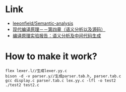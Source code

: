 # Link
- [leeonfield/Semantic-analysis](https://github.com/leeonfield/Semantic-analysis/blob/master/TESTparse.cpp)
- [现代编译原理－－第四章（语义分析以及源码）](https://www.cnblogs.com/BlackWalnut/p/4527845.html)
- [编译原理实验报告：语义分析及中间代码生成](https://blog.csdn.net/Flamewaker/article/details/82903792)
 # How to make it work?
``` 
flex lexer.l//生成lexer.yy.c
bison -d -v parser.y//生成parser.tab.h, parser.tab.c 
gcc display.c parser.tab.c lex.yy.c -lfl -o test2
./test2 test2.c
```
